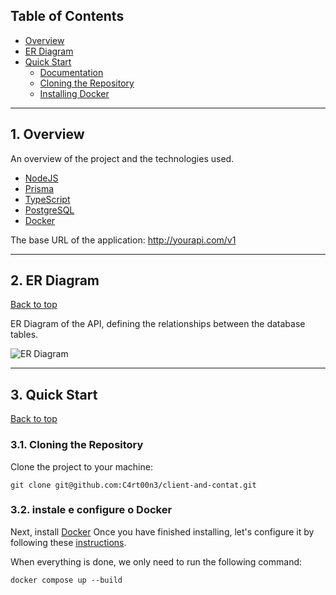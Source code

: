 
## Table of Contents

- [Overview](#1-overview)
- [ER Diagram](#2-er-diagram)
- [Quick Start](#3-quick-start)
  - [Documentation](localhost:3000/api)
  - [Cloning the Repository](#31-cloning-the-repository)
  - [Installing Docker](#32-installing-and-configuring-docker)

---

## 1. Overview

An overview of the project and the technologies used.

- [NodeJS](https://nodejs.org/en/)
- [Prisma](https://www.prisma.io/)
- [TypeScript](https://www.typescriptlang.org/)
- [PostgreSQL](https://www.postgresql.org/)
- [Docker](https://docs.docker.com/)

The base URL of the application:
http://yourapi.com/v1

---

## 2. ER Diagram

[Back to top](#table-of-contents)

ER Diagram of the API, defining the relationships between the database tables.

![ER Diagram](https://phx02pap002files.storage.live.com/y4mvNl9SXRCLc2F5Aq0P2VF9-wqXf0UySNAldMxqwx6XEfYCQy_dmJLhwDkP43hStwoNcllerSebyzoV5y_EvOAmcFIwKIkuLA4Go1MNd8JT29iGl-Ptys-Bzsc3F-lmK2I09p6QDdRaAx1XKPle5Gt9tVoXVlmz8j-U7R-XdXykW3D3f84-MCA7-AWoM2_XQl8ZugwUkaOf6M7lL7WDCmkvIj8S1ShsN9gqvYsrV_MvmY?encodeFailures=1&width=1422&height=632)

---

## 3. Quick Start

[Back to top](#table-of-contents)

### 3.1. Cloning the Repository

Clone the project to your machine:

```shell
git clone git@github.com:C4rt00n3/client-and-contat.git
```

### 3.2. instale e configure o Docker

Next, install [Docker](https://docs.docker.com/engine/install/) Once you have finished installing, let's configure it by following these [instructions](https://learn.microsoft.com/pt-br/virtualization/windowscontainers/manage-docker/configure-docker-daemon).

When everything is done, we only need to run the following command:

```
docker compose up --build
```

## <br>
